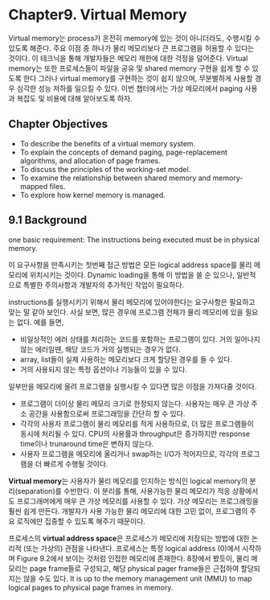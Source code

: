 # Chapter9. Virtual Memory

Virtual memory는 process가 온전히 memory에 있는 것이 아니더라도, 수행시킬 수 있도록 해준다. 주요 이점 중 하나가 물리 메모리보다 큰 프로그램을 허용할 수 있다는 것이다. 이 테크닉을 통해 개발자들은 메모리 제한에 대한 걱정을 덜어준다. Virtual memory는 또한 프로세스들이 파일을 공유 및 shared memory 구현을 쉽게 할 수 있도록 한다
그러나 virtual memory를 구현하는 것이 쉽지 않으며, 무분별하게 사용할 경우 심각한 성능 저하를 일으킬 수 있다. 이번 챕터에서는 가상 메모리에서 paging 사용과 복잡도 및 비용에 대해 알아보도록 하자.

## Chapter Objectives

* To describe the benefits of a virtual memory system.
* To explain the concepts of demand paging, page-replacement algorithms, and allocation of page frames.
* To discuss the principles of the working-set model.
* To examine the relationship between shared memory and memory-mapped files.
* To explore how kernel memory is managed.

## 9.1 Background

one basic requirement: The instructions being executed must be in physical memory.

이 요구사항을 만족시키는 첫번째 접근 방법은 모든 logical address space를 물리 메모리에 위치시키는 것이다. Dynamic loading을 통해 이 방법을 쓸 순 있으나, 일반적으로 특별한 주의사항과 개발자의 추가적인 작업이 필요하다.

instructions를 실행시키기 위해서 물리 메모리에 있어야한다는 요구사항은 필요하고 맞는 말 같아 보인다. 사실 보면, 많은 경우에 프로그램 전체가 물리 메모리에 있을 필요는 없다.
예를 들면,

* 비일상적인 에러 상태를 처리하는 코드를 포함하는 프로그램이 있다. 거의 일어나지 않는 에러일땐, 해당 코드가 거의 실행되는 경우가 없다.
* array, list들이 실제 사용하는 메모리보다 크게 할당된 경우를 들 수 있다.
* 거의 사용되지 않는 특정 옵션이나 기능들이 있을 수 있다.

 일부만을 메모리에 올려 프로그램을 실행시킬 수 있다면 많은 이점을 가져다줄 것이다.

* 프로그램이 더이상 물리 메모리 크기로 한정되지 않는다. 사용자는 매우 큰 가상 주소 공간을 사용함으로써 프로그래밍을 간단히 할 수 있다.
* 각각의 사용자 프로그램이 물리 메모리를 적게 사용하므로, 더 많은 프로그램들이 동시에 처리될 수 있다. CPU의 사용률과 throughput은 증가하지만 response time이나 trunaround time은 변하지 않는다.
* 사용자 프로그램을 메모리에 올리거나 swap하는 I/O가 적어지므로, 각각의 프로그램을 더 빠르게 수행될 것이다.

**Virtual memory**는 사용자가 물리 메모리를 인지하는 방식인 logical memory의 분리(separation)를 수반한다. 이 분리를 통해, 사용가능한 물리 메모리가 적응 상황에서도 프로그래머에게 매우 큰 가상 메모리를 사용할 수 있다. 가상 메모리는 프로그래밍을 훨씬 쉽게 만든다. 개발자가 사용 가능한 물리 메모리에 대한 고민 없이, 프로그램의 주요 로직에만 집중할 수 있도록 해주기 때문이다.

프로세스의 **virtual address space**은 프로세스가 메모리에 저장되는 방법에 대한 논리적 (또는 가상의) 관점을 나타낸다. 프로세스는 특정 logical address (0)에서 시작하며 Figure 9.2에서 보이는 것처럼 인접한 메모리에 존재한다.
8장에서 봤듯이, 물리 메모리는 page frame들로 구성되고, 해당 physical pager frame들은 근접하여 할당되지는 않을 수도 있다. It is up to the memory management unit (MMU) to map logical pages to physical page frames in memory.
